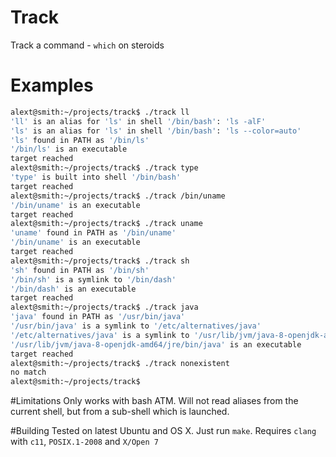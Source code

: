 # Track
Track a command - `which` on steroids

# Examples
```bash
alext@smith:~/projects/track$ ./track ll
'll' is an alias for 'ls' in shell '/bin/bash': 'ls -alF'
'ls' is an alias for 'ls' in shell '/bin/bash': 'ls --color=auto'
'ls' found in PATH as '/bin/ls'
'/bin/ls' is an executable
target reached
alext@smith:~/projects/track$ ./track type
'type' is built into shell '/bin/bash'
target reached
alext@smith:~/projects/track$ ./track /bin/uname
'/bin/uname' is an executable
target reached
alext@smith:~/projects/track$ ./track uname
'uname' found in PATH as '/bin/uname'
'/bin/uname' is an executable
target reached
alext@smith:~/projects/track$ ./track sh
'sh' found in PATH as '/bin/sh'
'/bin/sh' is a symlink to '/bin/dash'
'/bin/dash' is an executable
target reached
alext@smith:~/projects/track$ ./track java
'java' found in PATH as '/usr/bin/java'
'/usr/bin/java' is a symlink to '/etc/alternatives/java'
'/etc/alternatives/java' is a symlink to '/usr/lib/jvm/java-8-openjdk-amd64/jre/bin/java'
'/usr/lib/jvm/java-8-openjdk-amd64/jre/bin/java' is an executable
target reached
alext@smith:~/projects/track$ ./track nonexistent
no match
alext@smith:~/projects/track$
```
#Limitations
Only works with bash ATM. Will not read aliases from the current shell, but from a sub-shell which is launched.

#Building
Tested on latest Ubuntu and OS X. Just run `make`. Requires `clang` with `c11`, `POSIX.1-2008` and `X/Open 7`

